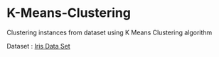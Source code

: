 # K-Means-Clustering

Clustering instances from dataset using K Means Clustering algorithm

Dataset : [Iris Data Set](https://archive.ics.uci.edu/ml/datasets/iris)
